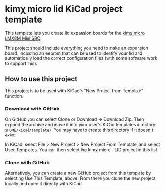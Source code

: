 # kimχ micro lid KiCad project template

This template lets you create lid expansion boards for the [kimχ micro i.MX8M Mini SBC](https://labs.groupgets.com/kimchi-micro).

This project should include everything you need to make an expansion board, including an eeprom
that can be used to identify your lid and automatically load the correct configuration files (with
some software work to support this).

## How to use this project

This project is to be used with KiCad's "New Project from Template" function.

### Download with GitHub

On GitHub you can select Clone or Download -> Download Zip. Then expand the archive and move it into your user's KiCad templates directory: `$HOME/kicad/template/`. You may have to create this directory if it doesn't exist.

In KiCad, select File > New Project > New Project From Template, and select User Templates. You can then select the kimχ micro - LID project in this list.

### Clone with GitHub

Alternatively, you can create a new GitHub project from this template by selecting Use This Template, above. From there you clone the new project locally and open it directly with KiCad.
